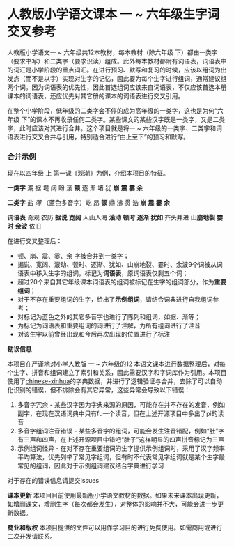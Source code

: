 # 人教版小学语文课本 一 ~ 六年级生字词交叉参考



人教版小学语文一 ~ 六年级共12本教材，每本教材（除六年级 下）都由一类字（要求书写）和二类字（要求识读）组成。此外每本教材都附有词语表，词语表中的词汇是小学阶段的重点词汇。在进行预习、默写和复习的时候，应该以组词为出发点（而不是以字）实现对生字的记忆，因此要为每个生字进行组词，通常建议组两个词。因为词语表的优先性，因此首选组词应该来自词语表，不仅应该首选本册课本的词语表，还应优先对其它册的课本的词语表进行交叉引用。

在整个小学阶段，低年级的二类字会不停的成为高年级的一类字，这也是为何“六年级 下”的课本不再收录任何二类字。某些课文的某些汉字既是一类字，又是二类字，此时应该对其进行合并。这个项目就是将一 ~ 六年级的一类字、二类字和词语表进行交叉合并与引用，特别适合进行“由上至下”的预习和默写。

### 合并示例
现在以四年级 上 第一课《观潮》为例，介绍本项目的特征。

**一类字**
潮 据 堤 阔 盼 滚 **顿** 逐 渐 堵 犹 **崩** **震** **霎** **余**

**二类字**
盐 _薄_ （蓝色多音字）屹 昂 **顿** 鼎 沸 贯 浩 **崩** **震** **霎** **余**

**词语表**
奇观 农历 **据说** **宽阔** 人山人海 **滚动** **顿时** **逐渐** **犹如** 齐头并进 **山崩地裂** **霎时** **余波** 依旧

在进行交叉整理后：

- 顿、崩、震、霎、余 字被合并到一类字；
- 据说、宽阔、滚动、顿时、逐渐、犹如、山崩地裂、霎时、余波9个词被从词语表中移入生字的组词，标记为**词语表**，原词语表仅剩五个词；
- 超过20个来自其它年级课本词语表的组词被标记在生字的组词部分，作为**重要组词**；
- 对于不存在重要组词的生字，给出了**示例组词**，请结合词典进行自我组词参考；
- 对标记为蓝色之外的其它多音字也进行了陈列和组词，如据、渐等；
- 为标记为词语表和重要组词的词进行了注解，为所有组词进行了注音
- 对该生字以前曾经出现和今后再次出现的位置进行了标注

**勘误信息**

本项目在严谨地对小学人教版 一 ~ 六年级的12 本语文课本进行数据整理后，对每个生字、拼音和组词建立了索引和关系，因此需要汉字和字词库作为引用。本项目使用了[chinese-xinhua](https://github.com/pwxcoo/chinese-xinhua)的字典数据，并进行了逻辑验证与合并，去除了可以自动化识别的错误，但不排除会有其它异常，这些异常会导致以下错误：

1. 多音字冗余 - 某些汉字因为字典来源的原因，可能存在并不存在的发音，例如副字，在现在汉语词典中只有fu一个读音，但在上述开源项目中多出了pi的读音
2. 多音字组词注音错误 - 某些多音字的组词，可能会发生注音错配，例如“肚”字有三声和四声，在上述开源项目中错吧“肚子”这样明显的四声拼音标记为三声
3. 示例组词怪异 - 在对不存在重要组词的生字提供示例组词时，采用了汉字频率平均算法，优先列举了常见字组词，但有时不代表常见字组词就是某个生字最常见的组词，因此对于示例组词建议结合字典进行学习

对于存在的错误信息请提交Issues

**课本更新**
本项目目前使用最新版小学语文教材的数据。如果未来课本出现更新，如增删课文，增删生字（每次都会发生），对整体的影响并不大，可能会进一步更新数据。

**商业和版权**
本项目提供的文件可以用作学习目的进行免费使用。如需商用或进行二次开发请联系。
